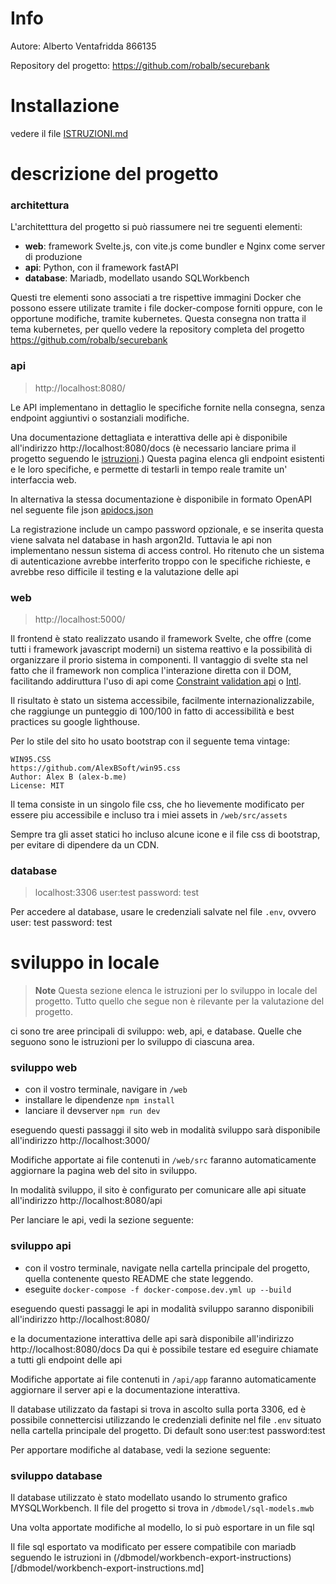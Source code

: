 # Info

Autore: Alberto Ventafridda 866135

Repository del progetto: https://github.com/robalb/securebank


# Installazione

vedere il file [ ISTRUZIONI.md ]( ./ISTRUZIONI.md )



# descrizione del progetto

### architettura

L'architetttura del progetto si può riassumere nei tre seguenti elementi:

- **web**: framework Svelte.js, con vite.js come bundler e Nginx come server di produzione
- **api**: Python, con il framework fastAPI
- **database**: Mariadb, modellato usando SQLWorkbench

Questi tre elementi sono associati a tre rispettive immagini Docker
che possono essere utilizate tramite i file docker-compose forniti oppure,
con le opportune modifiche, tramite kubernetes. Questa consegna non tratta
il tema kubernetes, per quello vedere la repository completa del progetto
https://github.com/robalb/securebank

### api

> http://localhost:8080/

Le API implementano in dettaglio le
specifiche fornite nella consegna, senza endpoint aggiuntivi o sostanziali
modifiche.

Una documentazione dettagliata e interattiva delle api è disponibile all'indirizzo
http://localhost:8080/docs (è necessario lanciare prima il progetto seguendo le 
[istruzioni](./ISTRUZIONI.md).)
Questa pagina elenca gli endpoint esistenti e le loro specifiche, e permette
di testarli in tempo reale tramite un' interfaccia web.

In alternativa la stessa documentazione è disponibile in formato OpenAPI nel seguente
file json [apidocs.json](./apidocs.json)

La registrazione include un campo password opzionale, e se inserita questa viene salvata nel database
in hash argon2Id. Tuttavia le api non implementano nessun sistema di access control. Ho ritenuto
che un sistema di autenticazione avrebbe interferito troppo con le specifiche richieste, e avrebbe
reso difficile il testing e la valutazione delle api



### web

> http://localhost:5000/

Il frontend è stato realizzato usando il framework Svelte,
 che offre (come tutti i framework javascript moderni)
un sistema reattivo e la possibilità di organizzare il prorio sistema in componenti.
Il vantaggio di svelte sta nel fatto che il framework non complica l'interazione
diretta con il DOM, facilitando addiruttura l'uso di api come
[Constraint validation api](https://developer.mozilla.org/en-US/docs/Web/API/Constraint_validation) o
[Intl](https://developer.mozilla.org/en-US/docs/Web/JavaScript/Reference/Global_Objects/Intl).

Il risultato è stato un sistema accessibile, facilmente internazionalizzabile,
che raggiunge un punteggio di 100/100 in fatto di accessibilità e best practices
su google lighthouse.

Per lo stile del sito ho usato bootstrap con il seguente tema vintage:

    WIN95.CSS
    https://github.com/AlexBSoft/win95.css
    Author: Alex B (alex-b.me)
    License: MIT

Il tema consiste in un singolo file css, che ho lievemente modificato per essere
 piu accessibile e incluso tra i miei assets in `/web/src/assets`

Sempre tra gli asset statici ho incluso alcune icone e il file css di bootstrap,
per evitare di dipendere da un CDN.

### database

> localhost:3306 user:test password: test

Per accedere al database, usare le credenziali salvate nel file `.env`, ovvero
user: test password: test


# sviluppo in locale

> **Note**
> Questa sezione elenca le istruzioni per lo sviluppo in locale del progetto.
> Tutto quello che segue non è rilevante per la valutazione del progetto.

ci sono tre aree principali di sviluppo: web, api, e database.
Quelle che seguono sono le istruzioni per lo sviluppo di ciascuna area.

### sviluppo web

- con il vostro terminale, navigare in `/web`
- installare le dipendenze `npm install`
- lanciare il devserver `npm run dev`

eseguendo questi passaggi il sito web in modalità sviluppo sarà
disponibile all'indirizzo http://localhost:3000/

Modifiche apportate ai file contenuti in `/web/src` faranno automaticamente aggiornare
la pagina web del sito in sviluppo.

In modalità sviluppo, il sito è configurato per comunicare alle api situate
all'indirizzo http://localhost:8080/api

Per lanciare le api, vedi la sezione seguente:

### sviluppo api

- con il vostro terminale, navigate nella cartella principale del progetto,
  quella contenente questo README che state leggendo.
- eseguite `docker-compose -f docker-compose.dev.yml up --build`
 
eseguendo questi passaggi le api in modalità sviluppo saranno disponibili
all'indirizzo http://localhost:8080/

e la documentazione interattiva delle api sarà disponibile all'indirizzo
http://localhost:8080/docs
Da qui è possibile testare ed eseguire chiamate a tutti gli endpoint delle api

Modifiche apportate ai file contenuti in `/api/app` faranno automaticamente
aggiornare il server api e la documentazione interattiva.

Il database utilizzato da fastapi si trova in ascolto sulla porta 3306,
ed è possibile connettercisi utilizzando le credenziali definite nel file `.env`
situato nella cartella principale del progetto. Di default sono user:test password:test

Per apportare modifiche al database, vedi la sezione seguente:

### sviluppo database

Il database utilizzato è stato modellato usando lo strumento grafico
MYSQLWorkbench. Il file del progetto si trova in `/dbmodel/sql-models.mwb`

Una volta apportate modifiche al modello, lo si può esportare in un file sql

Il file sql esportato va modificato per essere compatibile con
mariadb seguendo le istruzioni in
(/dbmodel/workbench-export-instructions)[/dbmodel/workbench-export-instructions.md]

